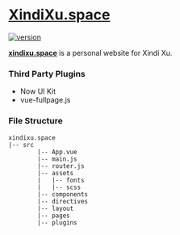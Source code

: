 # [XindiXu.space](http://xindixu,space)
[![version][version-badge]][CHANGELOG]




**[xindixu.space](http://xindixu.space)** is a personal website for Xindi Xu.

### Third Party Plugins
- Now UI Kit
- vue-fullpage.js


### File Structure


```
xindixu.space
|-- src
        |-- App.vue
        |-- main.js
        |-- router.js
        |-- assets
        |   |-- fonts
        |   |-- scss
        |-- components
        |-- directives
        |-- layout
        |-- pages
        |-- plugins
```



[CHANGELOG]: ./CHANGELOG.md
[version-badge]: https://img.shields.io/badge/version-3.0-blue.svg

